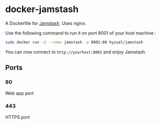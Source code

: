 # docker-jamstash

A Dockerfile for [Jamstash](http://jamstash.com). Uses nginx.

Use the following command to run it on port 8001 of your host machine :

```bash
sudo docker run -d --name jamstash -p 8001:80 hyzual/jamstash
```

You can now connect to `http://yourhost:8001` and enjoy Jamstash.

## Ports

### 80

Web app port

### 443

HTTPS port
